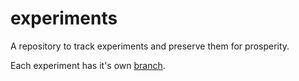 # experiments

A repository to track experiments and preserve them for prosperity.

Each experiment has it's own [branch](https://github.com/powerd6/experiments/branches).
